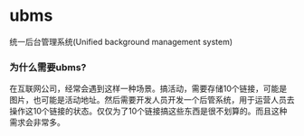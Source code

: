 # ubms

统一后台管理系统(Unified background management system)

### 为什么需要ubms?

在互联网公司，经常会遇到这样一种场景。搞活动，需要存储10个链接，可能是图片，也可能是活动地址。然后需要开发人员开发一个后管系统，用于运营人员去操作这10个链接的状态。仅仅为了10个链接搞这些东西是很不划算的。而且这种需求会非常多。

